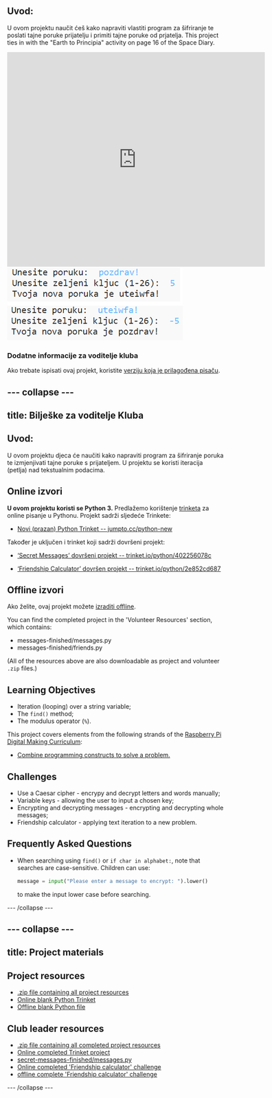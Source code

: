 ## Uvod:

U ovom projektu naučit ćeš kako napraviti vlastiti program za šifriranje te poslati tajne poruke prijatelju i primiti tajne poruke od prjatelja. This project ties in with the "Earth to Principia" activity on page 16 of the Space Diary.

<div class="trinket">
  <iframe src="https://trinket.io/embed/python/402256078c?outputOnly=true&start=result" width="600" height="500" frameborder="0" marginwidth="0" marginheight="0" allowfullscreen>
  </iframe>
  <img src="images/messages-finished.png">
</div>

### Dodatne informacije za voditelje kluba

Ako trebate ispisati ovaj projekt, koristite [verziju koja je prilagođena pisaču](https://projects.raspberrypi.org/en/projects/secret-messages/print).

## \--- collapse \---

## title: Bilješke za voditelje Kluba

## Uvod:

U ovom projektu djeca će naučiti kako napraviti program za šifriranje poruka te izmjenjivati tajne poruke s prijateljem. U projektu se koristi iteracija (petlja) nad tekstualnim podacima.

## Online izvori

**U ovom projektu koristi se Python 3.** Predlažemo korištenje [trinketa](https://trinket.io/) za online pisanje u Pythonu. Projekt sadrži sljedeće Trinkete:

* [Novi (prazan) Python Trinket -- jumpto.cc/python-new](http://jumpto.cc/python-new)

Također je uključen i trinket koji sadrži dovršeni projekt:

* [‘Secret Messages’ dovršeni projekt -- trinket.io/python/402256078c](https://trinket.io/python/402256078c)

* [‘Friendship Calculator’ dovršen projekt -- trinket.io/python/2e852cd687](https://trinket.io/python/2e852cd687)

## Offline izvori

Ako želite, ovaj projekt možete [izraditi offline](https://www.codeclubprojects.org/en-GB/resources/python-working-offline/).

You can find the completed project in the 'Volunteer Resources' section, which contains:

* messages-finished/messages.py
* messages-finished/friends.py

(All of the resources above are also downloadable as project and volunteer `.zip` files.)

## Learning Objectives

* Iteration (looping) over a string variable;
* The `find()` method;
* The modulus operator (`%`).

This project covers elements from the following strands of the [Raspberry Pi Digital Making Curriculum](http://rpf.io/curriculum):

* [Combine programming constructs to solve a problem.](https://www.raspberrypi.org/curriculum/programming/builder)

## Challenges

* Use a Caesar cipher - encrypy and decrypt letters and words manually;
* Variable keys - allowing the user to input a chosen key;
* Encrypting and decrypting messages - encrypting and decrypting whole messages;
* Friendship calculator - applying text iteration to a new problem.

## Frequently Asked Questions

* When searching using `find()` or `if char in alphabet:`, note that searches are case-sensitive. Children can use:
    
    ```python
    message = input("Please enter a message to encrypt: ").lower()
    ```
    
    to make the input lower case before searching.

\--- /collapse \---

## \--- collapse \---

## title: Project materials

## Project resources

* [.zip file containing all project resources](resources/secret-messages-project-resources.zip)
* [Online blank Python Trinket](http://jumpto.cc/python-new)
* [Offline blank Python file](resources/new-new.py)

## Club leader resources

* [.zip file containing all completed project resources](resources/secret-messages-volunteer-resources.zip)
* [Online completed Trinket project](https://trinket.io/python/402256078c)
* [secret-messages-finished/messages.py](resources/secret-messages-finished-messages.py)
* [Online completed 'Friendship calculator' challenge](https://trinket.io/python/2e852cd687)
* [offline complete 'Friendship calculator' challenge](resources/friendship-calculator-finished-friends.py)

\--- /collapse \---